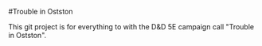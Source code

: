 #Trouble in Ostston

This git project is for everything to with the D&D 5E campaign call "Trouble in Ostston".
